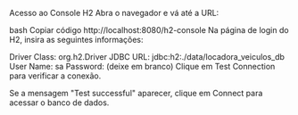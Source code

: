 Acesso ao Console H2
Abra o navegador e vá até a URL:

bash
Copiar código
http://localhost:8080/h2-console
Na página de login do H2, insira as seguintes informações:

Driver Class: org.h2.Driver
JDBC URL: jdbc:h2:./data/locadora_veiculos_db
User Name: sa
Password: (deixe em branco)
Clique em Test Connection para verificar a conexão.

Se a mensagem "Test successful" aparecer, clique em Connect para acessar o banco de dados.
